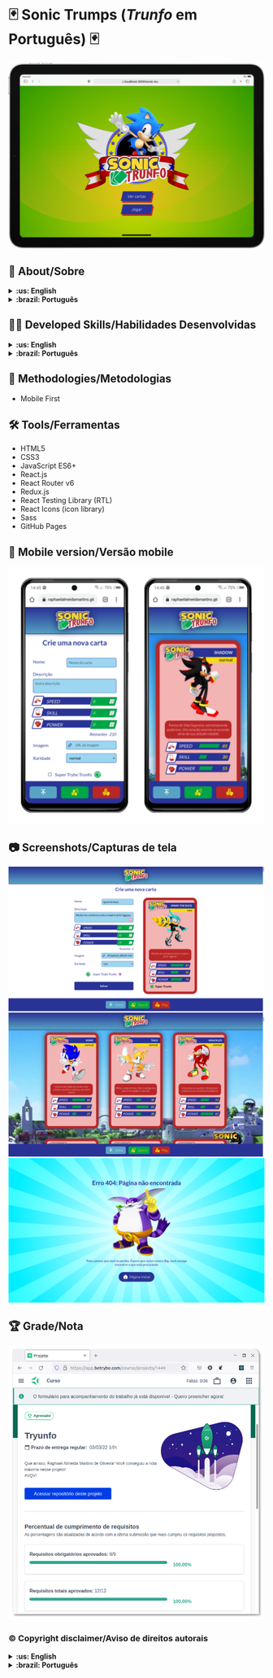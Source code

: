 # :black_joker: Sonic Trumps (_Trunfo_ em Português) :black_joker:

![Title Screen](./imgs/title-screen.png)

## :page_with_curl: About/Sobre

<details>
  <summary markdown="span"><strong>:us: English</strong></summary>

React project developed by [Raphael Martins](https://www.linkedin.com/in/raphaelameidamartins/) at the end of Unit 11 ([Front-end Development Module](https://github.com/raphaelalmeidamartins/trybe_exercicios/tree/main/2_Desenvolvimento-Front-end)) of Trybe's Web Development course. I was approved with 100% of the mandatory and optional requirements met.

We had to develop a _Top Trumps_-style card game application by manipulating the components' states and props.

Special thanks to [Nibroc-Rock](https://www.deviantart.com/nibroc-rock) who allowed me to use his 3D artwork in the cards.

[Click here](https://raphaelalmeidamartins.github.io/sonic-trumps) to check out the final version of the project on your browser.

### Note

Este projeto ainda está em desenvolvimento, estou implementando testes automatizados de integração

### In progress/Em andamento

* Implementing integration tests with React Testing Library
* Adding English translation (the project is currently only available in Brazilian Portuguese)
* I still need to implement how the Top Trump/Super Trunfo attribute influences the game
* Reducing the complexity of the CreateCardForm and Input components
</details>

<details>
  <summary markdown="span"><strong>:brazil: Português</strong></summary>

Projeto React desenvolvido por [Raphael Martins](https://www.linkedin.com/in/raphaelameidamartins/) ao final do bloco 11 ([Módulo Desenvolvimento Front-end](https://github.com/raphaelalmeidamartins/trybe_exercicios/tree/main/2_Desenvolvimento-Front-end)) do curso de Desenvolvimento Web da Trybe. Fui aprovado com 100% dos requisitos obrigatórios e opcionais atingidos.

Tivemos que desenvolver uma aplicação de jogo no estilo _Super Trunfo_ manipulando os estados e propriedades dos componentes.

Agradecimento especial a [Nibroc-Rock](https://www.deviantart.com/nibroc-rock) que me autorizou utilizar suas artes 3D nas cartas.

[Clique aqui](https://raphaelalmeidamartins.github.io/sonic-trumps) para conferir a versão final do projeto no seu navegador.

### Observação

Este projeto ainda está em desenvolvimento, estou implementando testes automatizados de integração

### Em andamento

* Implementando testes automatizados de integração com a React Testing Library
* Adicionando tradução para o inglês (atualmente o projeto está disponível apenas em português brasileiro)
* Ainda preciso implementar como o atributo Super Trunfo influencia no jogo
* Reduzir a complexidade dos componentes CreateCardForm e Input
</details>

## :man_technologist: Developed Skills/Habilidades Desenvolvidas

<details>
  <summary markdown="span"><strong>:us: English</strong></summary>

* Develop a React application
* Create and reuse React components
* React to user interactions by manipulating the components' states and props according to user events
* Use the React Router library to handle page navigation
* Use the Redux library for state management
</details>

<details>
  <summary markdown="span"><strong>:brazil: Português</strong></summary>

* Desenvolver uma aplicação React
* Criar e reutilizar componentes
* Reagir a interações do usuário manipulando estados e propriedades de acordo com eventos
* Usar a biblioteca React Router para lidar com navegação entre páginas
* Usar a biblioteca Redux para gerenciamento de estado
</details>

## :memo: Methodologies/Metodologias

* Mobile First

## :hammer_and_wrench: Tools/Ferramentas

* HTML5
* CSS3
* JavaScript ES6+
* React.js
* React Router v6
* Redux.js
* React Testing Library (RTL)
* React Icons (icon library)
* Sass
* GitHub Pages

## :iphone: Mobile version/Versão mobile

![Mobile](./imgs/mobile-preview.png)

## :camera: Screenshots/Capturas de tela

![Desktop preview](./imgs/screenshot-desktop1.png)
![Desktop preview](./imgs/screenshot-desktop2.png)
![Not found screen](./imgs/not-found-screen.png)

## :trophy: Grade/Nota

![My grade of the project - Minha nota no projeto](./imgs/nota.png)

### :copyright: Copyright disclaimer/Aviso de direitos autorais

<details>
  <summary markdown="span"><strong>:us: English</strong></summary>

The Sonic the Hedgehog franchise and characters belong to Sega, all rights reserved. I developed this project for learning purposes, it's not related to the company. Most of the 3D renders artwork in the cards were designed by [Nibroc-Rock](https://www.deviantart.com/nibroc-rock), some of them are official artwork from the games, though.
</details>

<details>
  <summary markdown="span"><strong>:brazil: Português</strong></summary>

A franquia Sonic the Hedgehog e seus personagens pertencem a Sega, todos os direitos reservados. Eu desenvolvi este projeto para propósitos de aprendizagem, não possui relação com a companhia. A maioria das artes 3D nas cartas foi criada por [Nibroc-Rock](https://www.deviantart.com/nibroc-rock), contudo, algumas são artes oficiais extraídas dos jogos.
</details>
